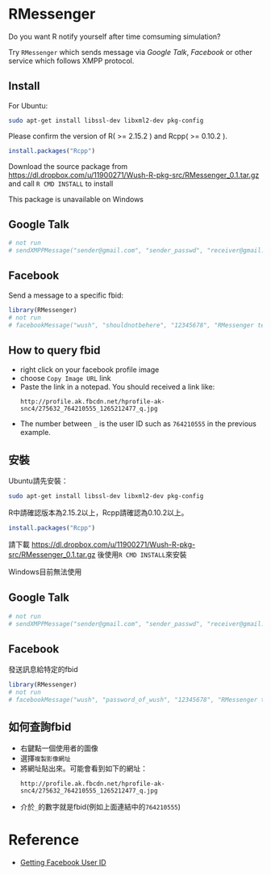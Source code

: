 # RMessenger

Do you want R notify yourself after time comsuming simulation? 

Try `RMessenger` which sends message via *Google Talk*, *Facebook* or
other service which follows XMPP protocol.

## Install

For Ubuntu:

```sh
sudo apt-get install libssl-dev libxml2-dev pkg-config
```

Please confirm the version of R( >= 2.15.2 ) and Rcpp( >= 0.10.2 ).

``` r
install.packages("Rcpp")
```

Download the source package from https://dl.dropbox.com/u/11900271/Wush-R-pkg-src/RMessenger_0.1.tar.gz and call `R CMD INSTALL` to install

This package is unavailable on Windows

## Google Talk

```r
# not run
# sendXMPPMessage("sender@gmail.com", "sender_passwd", "receiver@gmail.com", "message_content")
```

## Facebook

Send a message to a specific fbid:

```r
library(RMessenger)
# not run
# facebookMessage("wush", "shouldnotbehere", "12345678", "RMessenger testing message test chinese 測試中文")
```

## How to query fbid

- right click on your facebook profile image
- choose `Copy Image URL` link
- Paste the link in a notepad. You should received a link like:  
	```
	http://profile.ak.fbcdn.net/hprofile-ak-snc4/275632_764210555_1265212477_q.jpg
	```
- The number between `_` is the user ID such as `764210555` in the previous example.

## 安裝

Ubuntu請先安裝：

```sh
sudo apt-get install libssl-dev libxml2-dev pkg-config
```

R中請確認版本為2.15.2以上，Rcpp請確認為0.10.2以上。

``` r
install.packages("Rcpp")
```

請下載 https://dl.dropbox.com/u/11900271/Wush-R-pkg-src/RMessenger_0.1.tar.gz 後使用`R CMD INSTALL`來安裝

Windows目前無法使用

## Google Talk

```r
# not run
# sendXMPPMessage("sender@gmail.com", "sender_passwd", "receiver@gmail.com", "message_content")
```

## Facebook

發送訊息給特定的fbid

```r
library(RMessenger)
# not run
# facebookMessage("wush", "password_of_wush", "12345678", "RMessenger testing message 中文測試")
```

## 如何查詢fbid

- 右鍵點一個使用者的圖像
- 選擇`複製影像網址`
- 將網址貼出來。可能會看到如下的網址：
	```
	http://profile.ak.fbcdn.net/hprofile-ak-snc4/275632_764210555_1265212477_q.jpg
	```
- 介於`_`的數字就是fbid(例如上面連結中的`764210555`)


# Reference

- [Getting Facebook User ID](http://dragonslayerclan.org/index.php/component/content/article?id=22)

